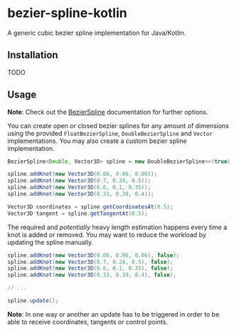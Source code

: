 bezier-spline-kotlin
====================

A generic cubic bezier spline implementation for Java/Kotlin.

Installation
------------

TODO

Usage
-----

**Note**: Check out the [BezierSpline](https://github.com/Bw2801/bezier-spline-kotlin/wiki/BezierSpline) documentation for further options.

You can create open or closed bezier splines for any amount of dimensions using the provided `FloatBezierSpline`,
`DoubleBezierSpline` and `Vector` implementations. You may also create a custom bezier spline implementation.

```java
BezierSpline<Double, Vector3D> spline = new DoubleBezierSpline<>(true); // true = closed

spline.addKnot(new Vector3D(0.06, 0.06, 0.06));
spline.addKnot(new Vector3D(0.7, 0.24, 0.5));
spline.addKnot(new Vector3D(0.6, 0.1, 0.35));
spline.addKnot(new Vector3D(0.33, 0.39, 0.4));

Vector3D coordinates = spline.getCoordinatesAt(0.5);
Vector3D tangent = spline.getTangentAt(0.5);
```

The required and _potentially_ heavy length estimation happens every time a knot is added or removed.
You may want to reduce the workload by updating the spline manually.

```java
spline.addKnot(new Vector3D(0.06, 0.06, 0.06), false);
spline.addKnot(new Vector3D(0.7, 0.24, 0.5), false);
spline.addKnot(new Vector3D(0.6, 0.1, 0.35), false);
spline.addKnot(new Vector3D(0.33, 0.39, 0.4), false);

// ...

spline.update();
```

**Note**: In one way or another an update has to be triggered in order to be able to receive coordinates, tangents or
control points.
